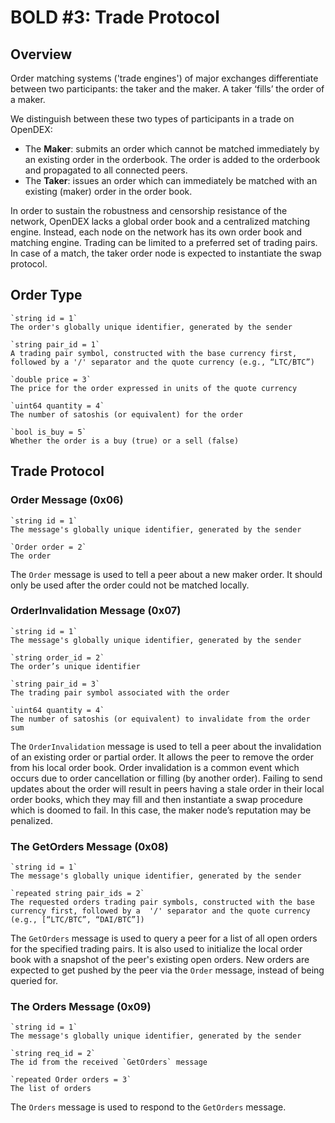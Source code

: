 # BOLD #3: Trade Protocol

## Overview

Order matching systems ('trade engines') of major exchanges differentiate between two participants: the taker and the maker. A taker ‘fills’ the order of a maker. 

We distinguish between these two types of participants in a trade on OpenDEX:

* The **Maker**: submits an order which cannot be matched immediately by an existing order in the orderbook. The order is added to the orderbook and propagated to all connected peers. 
* The **Taker**: issues an order which can immediately be matched with an existing (maker) order in the order book.

In order to sustain the robustness and censorship resistance of the network, OpenDEX lacks a global order book and a centralized matching engine. Instead, each node on the network has its own order book and matching engine. Trading can be limited to a preferred set of trading pairs. In case of a match, the taker order node is expected to instantiate the swap protocol.

## Order Type

	`string id = 1`
	The order's globally unique identifier, generated by the sender 

    `string pair_id = 1`
    A trading pair symbol, constructed with the base currency first, followed by a '/' separator and the quote currency (e.g., “LTC/BTC”)

    `double price = 3`
    The price for the order expressed in units of the quote currency

    `uint64 quantity = 4`
    The number of satoshis (or equivalent) for the order

    `bool is_buy = 5`
    Whether the order is a buy (true) or a sell (false)

## Trade Protocol
### Order Message (0x06)

    `string id = 1`
	The message's globally unique identifier, generated by the sender 

	`Order order = 2`
	The order

The `Order` message is used to tell a peer about a new maker order. It should only be used after the order could not be matched locally. 

### OrderInvalidation Message (0x07)

	`string id = 1`
	The message's globally unique identifier, generated by the sender 

    `string order_id = 2`
    The order’s unique identifier

    `string pair_id = 3`
    The trading pair symbol associated with the order

    `uint64 quantity = 4`
    The number of satoshis (or equivalent) to invalidate from the order sum

The `OrderInvalidation` message is used to tell a peer about the invalidation of an existing order or partial order. It allows the peer to remove the order from his local order book. Order invalidation is a common event which occurs due to order cancellation or filling (by another order). Failing to send updates about the order will result in peers having a stale order in their local order books, which they may fill and then instantiate a swap procedure which is doomed to fail. In this case, the maker node’s reputation may be penalized. 

### The GetOrders Message (0x08)

	`string id = 1`
	The message's globally unique identifier, generated by the sender 

    `repeated string pair_ids = 2`
    The requested orders trading pair symbols, constructed with the base currency first, followed by a  '/' separator and the quote currency (e.g., [“LTC/BTC”, “DAI/BTC”])

The `GetOrders` message is used to query a peer for a list of all open orders for the specified trading pairs. It is also used to initialize the local order book with a snapshot of the peer's existing open orders. New orders are expected to get pushed by the peer via the `Order` message, instead of being queried for. 

### The Orders Message (0x09)

	`string id = 1`
	The message's globally unique identifier, generated by the sender 

    `string req_id = 2`
    The id from the received `GetOrders` message

    `repeated Order orders = 3`
    The list of orders

The `Orders` message is used to respond to the `GetOrders` message.
